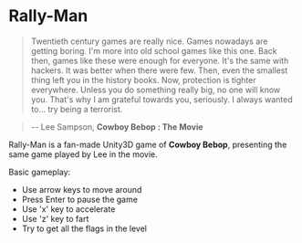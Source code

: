 Rally-Man
=========
> Twentieth century games are really nice. Games nowadays are getting boring. I'm more into old school games like this one. Back then, games like these were enough for everyone. It's the same with hackers. It was better when there were few. Then, even the smallest thing left you in the history books. Now, protection is tighter everywhere. Unless you do something really big, no one will know you. That's why I am grateful towards you, seriously. I always wanted to... try being a terrorist. 

> -- Lee Sampson, <strong>Cowboy Bebop : The Movie</strong>

Rally-Man is a fan-made Unity3D game of <strong>Cowboy Bebop</strong>, presenting the same game played by Lee in the movie.

Basic gameplay:

* Use arrow keys to move around
* Press Enter to pause the game
* Use 'x' key to accelerate
* Use 'z' key to fart
* Try to get all the flags in the level

